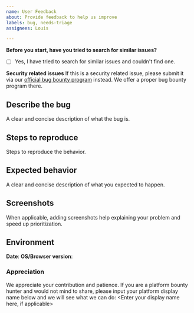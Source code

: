 ```yaml
---
name: User Feedback
about: Provide feedback to help us improve
labels: bug, needs-triage
assignees: Louis

---
```


**Before you start, have you tried to search for similar issues?**
- [ ] Yes, I have tried to search for similar issues and couldn't find one.

**Security related issues**
If this is a security related issue, please submit it via our [official bug bounty program](https://community.cyberbay.tech/signin/bounty-hunter?target=/bounty/detail/2NoGzq7RoBLa8Is_pkLq) instead. We offer a proper bug bounty program there.

## Describe the bug
A clear and concise description of what the bug is.

## Steps to reproduce
Steps to reproduce the behavior.

## Expected behavior
A clear and concise description of what you expected to happen.

## Screenshots
When applicable, adding screenshots help explaining your problem and speed up prioritization.

## Environment
**Date**:
**OS/Browser version**:


### Appreciation
We appreciate your contribution and patience. If you are a platform bounty hunter and would not mind to share, please input your platform display name below and we will see what we can do:
<Enter your display name here, if applicable>

